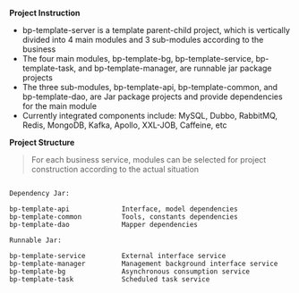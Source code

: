 **Project Instruction** 

- bp-template-server is a template parent-child project, which is vertically divided into 4 main modules and 3 sub-modules according to the business
- The four main modules, bp-template-bg, bp-template-service, bp-template-task, and bp-template-manager, are runnable jar package projects
- The three sub-modules, bp-template-api, bp-template-common, and bp-template-dao, are Jar package projects and provide dependencies for the main module
- Currently integrated components include: MySQL, Dubbo, RabbitMQ, Redis, MongoDB, Kafka, Apollo, XXL-JOB, Caffeine, etc

**Project Structure** 
> For each business service, modules can be selected for project construction according to the actual situation

```

Dependency Jar:

bp-template-api             Interface, model dependencies
bp-template-common          Tools, constants dependencies
bp-template-dao             Mapper dependencies

Runnable Jar:

bp-template-service         External interface service
bp-template-manager         Management background interface service
bp-template-bg              Asynchronous consumption service
bp-template-task            Scheduled task service


```


